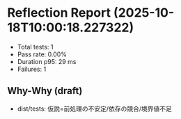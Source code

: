 # Reflection Report (2025-10-18T10:00:18.227322)

- Total tests: 1
- Pass rate: 0.00%
- Duration p95: 29 ms
- Failures: 1

## Why-Why (draft)
- dist/tests: 仮説=前処理の不安定/依存の競合/境界値不足
